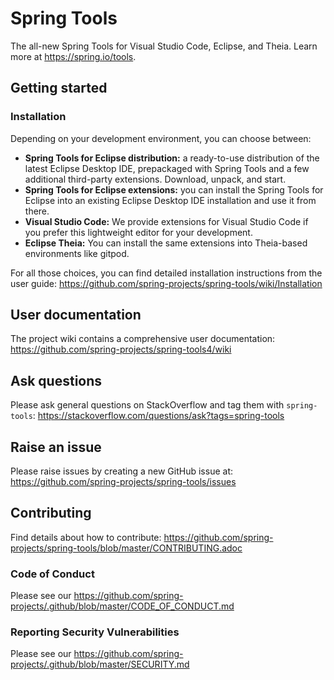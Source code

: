 # Spring Tools

The all-new Spring Tools for Visual Studio Code, Eclipse, and Theia. Learn more at https://spring.io/tools.

## Getting started

### Installation

Depending on your development environment, you can choose between:

- __Spring Tools for Eclipse distribution:__ a ready-to-use distribution of the latest Eclipse Desktop IDE, prepackaged with Spring Tools and a few additional third-party extensions. Download, unpack, and start.
- __Spring Tools for Eclipse extensions:__ you can install the Spring Tools for Eclipse into an existing Eclipse Desktop IDE installation and use it from there.
- __Visual Studio Code:__ We provide extensions for Visual Studio Code if you prefer this lightweight editor for your development.
- __Eclipse Theia:__ You can install the same extensions into Theia-based environments like gitpod.

For all those choices, you can find detailed installation instructions from the user guide:
https://github.com/spring-projects/spring-tools/wiki/Installation

## User documentation

The project wiki contains a comprehensive user documentation:
https://github.com/spring-projects/spring-tools4/wiki

## Ask questions

Please ask general questions on StackOverflow and tag them with `spring-tools`:
https://stackoverflow.com/questions/ask?tags=spring-tools

## Raise an issue

Please raise issues by creating a new GitHub issue at:
https://github.com/spring-projects/spring-tools/issues

## Contributing

Find details about how to contribute:
https://github.com/spring-projects/spring-tools/blob/master/CONTRIBUTING.adoc

### Code of Conduct

Please see our https://github.com/spring-projects/.github/blob/master/CODE_OF_CONDUCT.md

### Reporting Security Vulnerabilities

Please see our https://github.com/spring-projects/.github/blob/master/SECURITY.md
